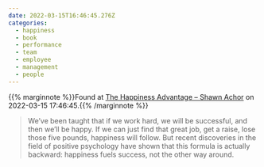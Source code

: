 ```yaml
---
date: 2022-03-15T16:46:45.276Z
categories:
  - happiness
  - book
  - performance
  - team
  - employee
  - management
  - people
---
```

{{% marginnote %}}Found at [The Happiness Advantage – Shawn Achor](https://www.shawnachor.com/books/happiness-advantage/?utm_campaign=Practically%20Leading%20by%20Shawn%20Axsom&utm_medium=email&utm_source=Revue%20newsletter) on 2022-03-15 17:46:45.{{% /marginnote %}}

> We’ve been taught that if we work hard, we will be successful, and then we’ll be happy. If we can just find that great job, get a raise, lose those five pounds, happiness will follow. But recent discoveries in the field of positive psychology have shown that this formula is actually backward: happiness fuels success, not the other way around.

